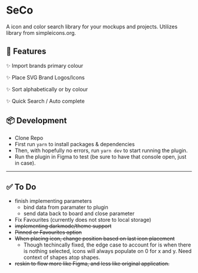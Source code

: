 # SeCo

A icon and color search library for your mockups and projects. Utilizes library from simpleicons.org. 

## 💫 Features

✨ Import brands primary colour

✨ Place SVG Brand Logos/Icons

✨ Sort alphabetically or by colour

✨ Quick Search / Auto complete

## 📦 Development
- Clone Repo
- First run `yarn` to install packages & dependencies
- Then, with hopefully no errors, run `yarn dev` to start running the plugin.
- Run the plugin in Figma to test (be sure to have that console open, just in case).

---

## ✅ To Do
- finish implementing parameters
  - bind data from paramater to plugin
  - send data back to board and close parameter
- Fix Favourites (currently does not store to local storage)
- ~~implementing darkmode/theme support~~
- ~~Pinned or Favourites option~~
- ~~When placing icon, change position based on last icon placement~~
  - Though techincally fixed, the edge case to account for is when there is nothing selected, icons will always populate on 0 for x and y. Need context of shapes atop shapes.
- ~~reskin to flow more like Figma, and less like original application.~~